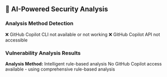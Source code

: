 ## 🤖 AI-Powered Security Analysis

### Analysis Method Detection
❌ GitHub Copilot CLI not available or not working
❌ GitHub Copilot API not accessible
### Vulnerability Analysis Results
**Analysis Method:** Intelligent rule-based analysis
No GitHub Copilot access available - using comprehensive rule-based analysis
